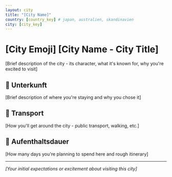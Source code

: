 ```yaml
---
layout: city
title: "[City Name]"
country: [country_key] # japan, australien, skandinavien
city: [city_key]
---
```


# [City Emoji] [City Name - City Title]

[Brief description of the city - its character, what it's known for, why you're excited to visit]

## 🏨 Unterkunft

[Brief description of where you're staying and why you chose it]

## 🚗 Transport

[How you'll get around the city - public transport, walking, etc.]

## 📅 Aufenthaltsdauer

[How many days you're planning to spend here and rough itinerary]

---

_[Your initial expectations or excitement about visiting this city]_
